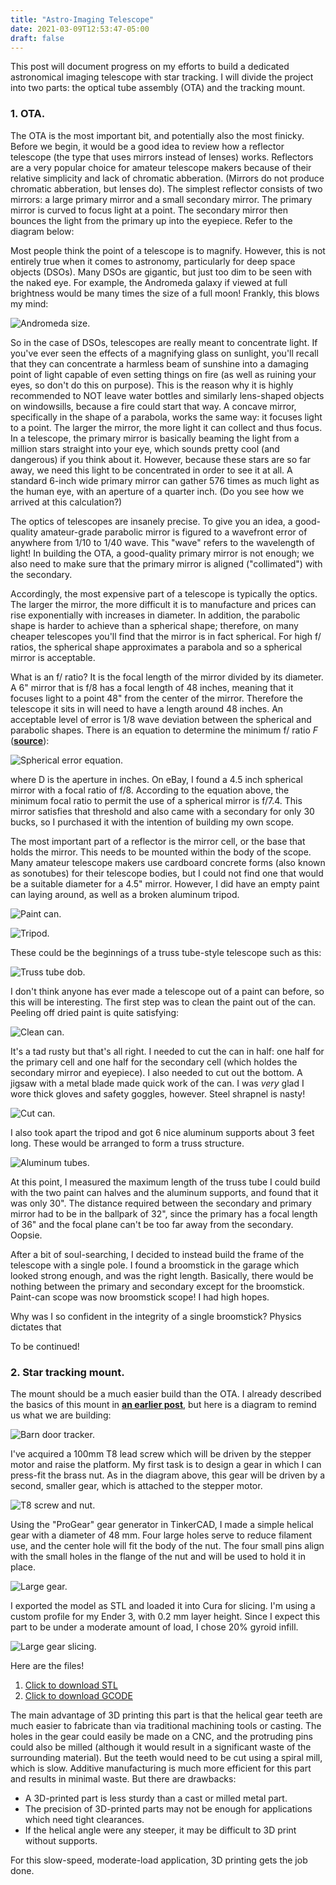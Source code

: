 ```yaml
---
title: "Astro-Imaging Telescope"
date: 2021-03-09T12:53:47-05:00
draft: false
---
```


This post will document progress on my efforts to build a dedicated astronomical imaging telescope with star tracking. I will divide the project into two parts: the optical tube assembly (OTA) and the tracking mount.

### 1. OTA.

The OTA is the most important bit, and potentially also the most finicky. Before we begin, it would be a good idea to review how a reflector telescope (the type that uses mirrors instead of lenses) works. Reflectors are a very popular choice for amateur telescope makers because of their relative simplicity and lack of chromatic abberation. (Mirrors do not produce chromatic abberation, but lenses do). The simplest reflector consists of two mirrors: a large primary mirror and a small secondary mirror. The primary mirror is curved to focus light at a point. The secondary mirror then bounces the light from the primary up into the eyepiece. Refer to the diagram below:


Most people think the point of a telescope is to magnify. However, this is not entirely true when it comes to astronomy, particularly for deep space objects (DSOs). Many DSOs are gigantic, but just too dim to be seen with the naked eye. For example, the Andromeda galaxy if viewed at full brightness would be many times the size of a full moon! Frankly, this blows my mind:

![Andromeda size.](images/telescope/andromeda.png)

So in the case of DSOs, telescopes are really meant to concentrate light. If you've ever seen the effects of a magnifying glass on sunlight, you'll recall that they can concentrate a harmless beam of sunshine into a damaging point of light capable of even setting things on fire (as well as ruining your eyes, so don't do this on purpose). This is the reason why it is highly recommended to NOT leave water bottles and similarly lens-shaped objects on windowsills, because a fire could start that way. A concave mirror, specifically in the shape of a parabola, works the same way: it focuses light to a point. The larger the mirror, the more light it can collect and thus focus. In a telescope, the primary mirror is basically beaming the light from a million stars straight into your eye, which sounds pretty cool (and dangerous) if you think about it. However, because these stars are so far away, we need this light to be concentrated in order to see it at all. A standard 6-inch wide primary mirror can gather 576 times as much light as the human eye, with an aperture of a quarter inch. (Do you see how we arrived at this calculation?)

The optics of telescopes are insanely precise. To give you an idea, a good-quality amateur-grade parabolic mirror is figured to a wavefront error of anywhere from 1/10 to 1/40 wave. This "wave" refers to the wavelength of light! In building the OTA, a good-quality primary mirror is not enough; we also need to make sure that the primary mirror is aligned ("collimated") with the secondary. 

Accordingly, the most expensive part of a telescope is typically the optics. The larger the mirror, the more difficult it is to manufacture and prices can rise exponentially with increases in diameter. In addition, the parabolic shape is harder to achieve than a spherical shape; therefore, on many cheaper telescopes you'll find that the mirror is in fact spherical. For high f/ ratios, the spherical shape approximates a parabola and so a spherical mirror is acceptable.

What is an f/ ratio? It is the focal length of the mirror divided by its diameter. A 6" mirror that is f/8 has a focal length of 48 inches, meaning that it focuses light to a point 48" from the center of the mirror. Therefore the telescope it sits in will need to have a length around 48 inches. An acceptable level of error is 1/8 wave deviation between the spherical and parabolic shapes. There is an equation to determine the minimum f/ ratio *F* (**[source](https://www.cloudynights.com/topic/42362-parabolic-v-spherical-mirrors/#entry550430)**):

![Spherical error equation.](https://latex.codecogs.com/gif.latex?\LARGE&space;F&space;=&space;\big[&space;88.6&space;D&space;\big]&space;^{1/3})

where D is the aperture in inches. On eBay, I found a 4.5 inch spherical mirror with a focal ratio of f/8. According to the equation above, the minimum focal ratio to permit the use of a spherical mirror is f/7.4. This mirror satisfies that threshold and also came with a secondary for only 30 bucks, so I purchased it with the intention of building my own scope.

The most important part of a reflector is the mirror cell, or the base that holds the mirror. This needs to be mounted within the body of the scope. Many amateur telescope makers use cardboard concrete forms (also known as sonotubes) for their telescope bodies, but I could not find one that would be a suitable diameter for a 4.5" mirror. However, I did have an empty paint can laying around, as well as a broken aluminum tripod.

![Paint can.](images/telescope/can_paint.jpg)

![Tripod.](images/telescope/tripod.jpg)

These could be the beginnings of a truss tube-style telescope such as this:

![Truss tube dob.](images/telescope/truss-tube-dob.jpg)

I don't think anyone has ever made a telescope out of a paint can before, so this will be interesting. The first step was to clean the paint out of the can. Peeling off dried paint is quite satisfying:

![Clean can.](images/telescope/can_clean.jpg)

It's a tad rusty but that's all right. I needed to cut the can in half: one half for the primary cell and one half for the secondary cell (which holdes the secondary mirror and eyepiece). I also needed to cut out the bottom. A jigsaw with a metal blade made quick work of the can. I was *very* glad I wore thick gloves and safety goggles, however. Steel shrapnel is nasty!

![Cut can.](images/telescope/can_cut.jpg)

I also took apart the tripod and got 6 nice aluminum supports about 3 feet long. These would be arranged to form a truss structure.

![Aluminum tubes.](images/telescope/trusses.jpg)

At this point, I measured the maximum length of the truss tube I could build with the two paint can halves and the aluminum supports, and found that it was only 30". The distance required between the secondary and primary mirror had to be in the ballpark of 32", since the primary has a focal length of 36" and the focal plane can't be too far away from the secondary. Oopsie.

After a bit of soul-searching, I decided to instead build the frame of the telescope with a single pole. I found a broomstick in the garage which looked strong enough, and was the right length. Basically, there would be nothing between the primary and secondary except for the broomstick. Paint-can scope was now broomstick scope! I had high hopes.

Why was I so confident in the integrity of a single broomstick? Physics dictates that



To be continued!

### 2. Star tracking mount.

The mount should be a much easier build than the OTA. I already described the basics of this mount in **[an earlier post](https://aspartate.github.io/personal_website/blog/week-4-stepper-drive/)**, but here is a diagram to remind us what we are building:

![Barn door tracker.](images/telescope/barndoor.jpg)

I've acquired a 100mm T8 lead screw which will be driven by the stepper motor and raise the platform. My first task is to design a gear in which I can press-fit the brass nut. As in the diagram above, this gear will be driven by a second, smaller gear, which is attached to the stepper motor.

![T8 screw and nut.](images/telescope/screw-and-nut.jpg)

Using the "ProGear" gear generator in TinkerCAD, I made a simple helical gear with a diameter of 48 mm. Four large holes serve to reduce filament use, and the center hole will fit the body of the nut. The four small pins align with the small holes in the flange of the nut and will be used to hold it in place.

![Large gear.](images/telescope/large-gear.png)

I exported the model as STL and loaded it into Cura for slicing. I'm using a custom profile for my Ender 3, with 0.2 mm layer height. Since I expect this part to be under a moderate amount of load, I chose 20% gyroid infill.

![Large gear slicing.](images/telescope/large-gear-slice.png)

Here are the files!
1. [Click to download STL](files/telescope/large-gear.stl)
2. [Click to download GCODE](files/telescope/large-gear.gcode)

The main advantage of 3D printing this part is that the helical gear teeth are much easier to fabricate than via traditional machining tools or casting. The holes in the gear could easily be made on a CNC, and the protruding pins could also be milled (although it would result in a significant waste of the surrounding material). But the teeth would need to be cut using a spiral mill, which is slow. Additive manufacturing is much more efficient for this part and results in minimal waste. But there are drawbacks:
* A 3D-printed part is less sturdy than a cast or milled metal part.
* The precision of 3D-printed parts may not be enough for applications which need tight clearances.
* If the helical angle were any steeper, it may be difficult to 3D print without supports.

For this slow-speed, moderate-load application, 3D printing gets the job done.